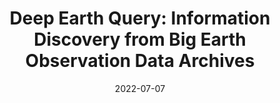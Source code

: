 ---
date: 2022-07-07
title: "Deep Earth Query: Information Discovery from Big Earth Observation Data Archives"
abstract:

text: |
    Prof. Demir will give an invited talk about Deep Earth Query: Information Discovery from Big Earth Observation Data Archives on July 12th at 4PM (CET). If you would like to join, please register through the <a href="https://aiforgood.itu.int/event/deep-earth-query-information-discovery-from-big-earth-observation-data-archives/" target="_blank">link</a>.

main_page_image: DEQ-AI-for-Good-ITU.jpg
image_copyright: ITU
---